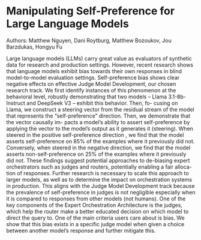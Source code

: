 # Manipulating Self-Preference for Large Language Models

Authors: Matthew Nguyen, Dani Roytburg, Matthew Bozoukov, Jou Barzdukas, Hongyu Fu

Large language models (LLMs) carry great value as evaluators of synthetic data for research and production settings. However, recent research shows that language models exhibit bias towards their own responses in blind model-to-model evaluation settings. Self-preference bias shows clear negative effects on effective Judge Model Development, our chosen research track. We first identify instances of this phenomenon at the behavioral level, robustly demonstrating that two models – Llama 3.1-8b-Instruct and DeepSeek V3 – exhibit this behavior. Then, fo- cusing on Llama, we construct a steering vector from the residual stream of the model that represents the “self-preference” direction. Then, we demonstrate that the vector causally im- pacts a model’s ability to assert self-preference by applying the vector to the model’s output as it generates it (steering). When steered in the positive self-preference direction , we find that the model asserts self-preference on 85% of the examples where it previously did not. Conversely, when steered in the negative direction, we find that the model asserts non-self-preference on 25% of the examples where it previously did not. These findings suggest potential approaches to de-biasing expert orchestrators such as judges and routers, potentially enabling a fair alloca- tion of responses. Further research is necessary to scale this approach to larger models, as well as to determine the impact on orchestration systems in production. This aligns with the Judge Model Development track because the prevalence of self-preference in judges is not negligible especially when it is compared to responses from other models (not humans). One of the key components of the Expert Orchestration Architecture is the judges, which help the router make a better educated decision on which model to direct the query to. One of the main criteria users care about is bias. We show that this bias exists in a specific judge model when given a choice between another model’s response and further mitigate this.



